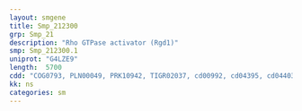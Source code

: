 ```yaml
---
layout: smgene
title: Smp_212300
grp: Smp_21
description: "Rho GTPase activator (Rgd1)"
smp: Smp_212300.1
uniprot: "G4LZE9"
length:  5700
cdd: "COG0793, PLN00049, PRK10942, TIGR02037, cd00992, cd04395, cd04403, cl00117, cl02570, pfam00595, pfam00620, smart00228, smart00324"
kk: ns
categories: sm
---
```

